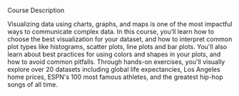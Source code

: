 
Course Description

Visualizing data using charts, graphs, and maps is one of the most impactful ways to communicate complex data. In this course, you’ll learn how to choose the best visualization for your dataset, and how to interpret common plot types like histograms, scatter plots, line plots and bar plots. You'll also learn about best practices for using colors and shapes in your plots, and how to avoid common pitfalls. Through hands-on exercises, you'll visually explore over 20 datasets including global life expectancies, Los Angeles home prices, ESPN's 100 most famous athletes, and the greatest hip-hop songs of all time.
